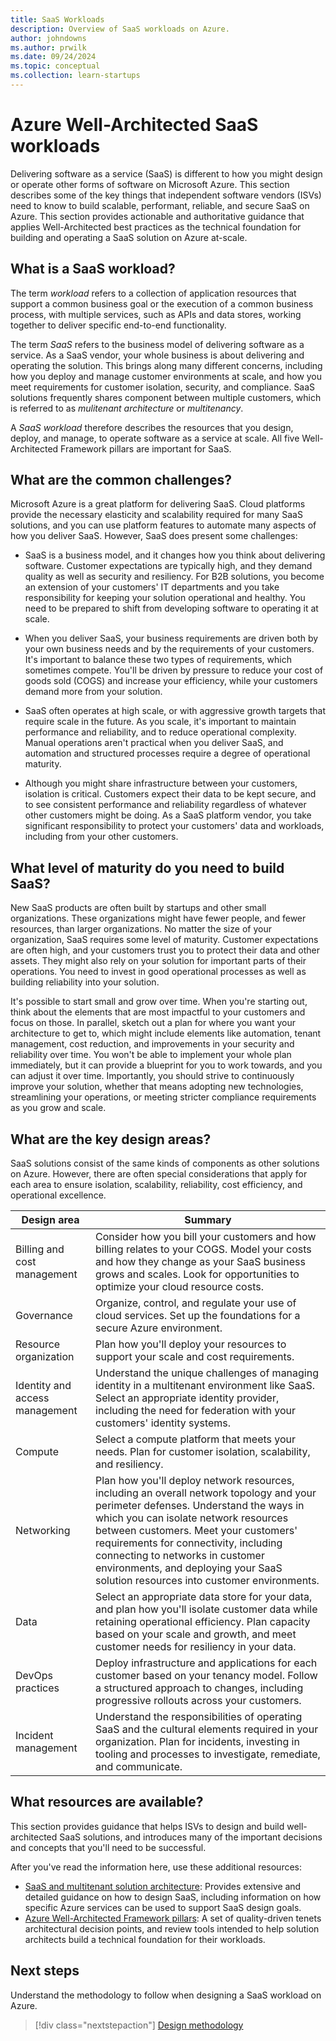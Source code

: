 ```yaml
---
title: SaaS Workloads
description: Overview of SaaS workloads on Azure.
author: johndowns
ms.author: prwilk
ms.date: 09/24/2024
ms.topic: conceptual
ms.collection: learn-startups
---
```


# Azure Well-Architected SaaS workloads

Delivering software as a service (SaaS) is different to how you might design or operate other forms of software on Microsoft Azure. This section describes some of the key things that independent software vendors (ISVs) need to know to build scalable, performant, reliable, and secure SaaS on Azure. This section provides actionable and authoritative guidance that applies Well-Architected best practices as the technical foundation for building and operating a SaaS solution on Azure at-scale.

## What is a SaaS workload?

The term *workload* refers to a collection of application resources that support a common business goal or the execution of a common business process, with multiple services, such as APIs and data stores, working together to deliver specific end-to-end functionality.

The term *SaaS* refers to the business model of delivering software as a service. As a SaaS vendor, your whole business is about delivering and operating the solution. This brings along many different concerns, including how you deploy and manage customer environments at scale, and how you meet requirements for customer isolation, security, and compliance. SaaS solutions frequently shares component between multiple customers, which is referred to as *mulitenant architecture* or *multitenancy*.

A *SaaS workload* therefore describes the resources that you design, deploy, and manage, to operate software as a service at scale. All five Well-Architected Framework pillars are important for SaaS.

## What are the common challenges?

Microsoft Azure is a great platform for delivering SaaS. Cloud platforms provide the necessary elasticity and scalability required for many SaaS solutions, and you can use platform features to automate many aspects of how you deliver SaaS. However, SaaS does present some challenges:

- SaaS is a business model, and it changes how you think about delivering software. Customer expectations are typically high, and they demand quality as well as security and resiliency. For B2B solutions, you become an extension of your customers' IT departments and you take responsibility for keeping your solution operational and healthy. You need to be prepared to shift from developing software to operating it at scale.

- When you deliver SaaS, your business requirements are driven both by your own business needs and by the requirements of your customers. It's important to balance these two types of requirements, which sometimes compete. You'll be driven by pressure to reduce your cost of goods sold (COGS) and increase your efficiency, while your customers demand more from your solution.

- SaaS often operates at high scale, or with aggressive growth targets that require scale in the future. As you scale, it's important to maintain performance and reliability, and to reduce operational complexity. Manual operations aren't practical when you deliver SaaS, and automation and structured processes require a degree of operational maturity.

- Although you might share infrastructure between your customers, isolation is critical. Customers expect their data to be kept secure, and to see consistent performance and reliability regardless of whatever other customers might be doing. As a SaaS platform vendor, you take significant responsibility to protect your customers' data and workloads, including from your other customers.

## What level of maturity do you need to build SaaS?

New SaaS products are often built by startups and other small organizations. These organizations might have fewer people, and fewer resources, than larger organizations. No matter the size of your organization, SaaS requires some level of maturity. Customer expectations are often high, and your customers trust you to protect their data and other assets. They might also rely on your solution for important parts of their operations. You need to invest in good operational processes as well as building reliability into your solution.

It's possible to start small and grow over time. When you're starting out, think about the elements that are most impactful to your customers and focus on those. In parallel, sketch out a plan for where you want your architecture to get to, which might include elements like automation, tenant management, cost reduction, and improvements in your security and reliability over time. You won't be able to implement your whole plan immediately, but it can provide a blueprint for you to work towards, and you can adjust it over time. Importantly, you should strive to continuously improve your solution, whether that means adopting new technologies, streamlining your operations, or meeting stricter compliance requirements as you grow and scale.

## What are the key design areas?

SaaS solutions consist of the same kinds of components as other solutions on Azure. However, there are often special considerations that apply for each area to ensure isolation, scalability, reliability, cost efficiency, and operational excellence.

| Design area | Summary |
|---|---|
| Billing and cost management | Consider how you bill your customers and how billing relates to your COGS. Model your costs and how they change as your SaaS business grows and scales. Look for opportunities to optimize your cloud resource costs.  |
| Governance | Organize, control, and regulate your use of cloud services. Set up the foundations for a secure Azure environment. |
| Resource organization | Plan how you'll deploy your resources to support your scale and cost requirements. |
| Identity and access management | Understand the unique challenges of managing identity in a multitenant environment like SaaS. Select an appropriate identity provider, including the need for federation with your customers' identity systems. |
| Compute | Select a compute platform that meets your needs. Plan for customer isolation, scalability, and resiliency.  |
| Networking | Plan how you'll deploy network resources, including an overall network topology and your perimeter defenses. Understand the ways in which you can isolate network resources between customers. Meet your customers' requirements for connectivity, including connecting to networks in customer environments, and deploying your SaaS solution resources into customer environments. |
| Data | Select an appropriate data store for your data, and plan how you'll isolate customer data while retaining operational efficiency. Plan capacity based on your scale and growth, and meet customer needs for resiliency in your data. |
| DevOps practices | Deploy infrastructure and applications for each customer based on your tenancy model. Follow a structured approach to changes, including progressive rollouts across your customers. |
| Incident management | Understand the responsibilities of operating SaaS and the cultural elements required in your organization. Plan for incidents, investing in tooling and processes to investigate, remediate, and communicate. |

## What resources are available?

This section provides guidance that helps ISVs to design and build well-architected SaaS solutions, and introduces many of the important decisions and concepts that you'll need to be successful.

After you've read the information here, use these additional resources:

- [SaaS and multitenant solution architecture](/azure/architecture/guide/saas-multitenant-solution-architecture/): Provides extensive and detailed guidance on how to design SaaS, including information on how specific Azure services can be used to support SaaS design goals.
- [Azure Well-Architected Framework pillars](/azure/well-architected/): A set of quality-driven tenets architectural decision points, and review tools intended to help solution architects build a technical foundation for their workloads.

## Next steps

Understand the methodology to follow when designing a SaaS workload on Azure.

> [!div class="nextstepaction"]
> [Design methodology](design-methodology.md)

